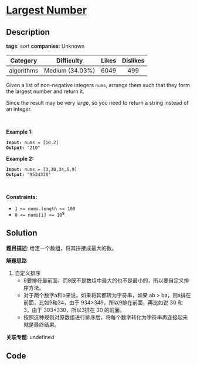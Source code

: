 # [Largest Number](https://leetcode.com/problems/largest-number/description/)

## Description

**tags**: sort
**companies**: Unknown

| Category | Difficulty | Likes | Dislikes |
| :------: | :--------: | :---: | :------: |
| algorithms | Medium (34.03%) | 6049 | 499 |

<p>Given a list of non-negative integers <code>nums</code>, arrange them such that they form the largest number and return it.</p>

<p>Since the result may be very large, so you need to return a string instead of an integer.</p>

<p>&nbsp;</p>
<p><strong class="example">Example 1:</strong></p>

<pre><code><strong>Input:</strong> nums = [10,2]
<strong>Output:</strong> &quot;210&quot;</code></pre>

<p><strong class="example">Example 2:</strong></p>

<pre><code><strong>Input:</strong> nums = [3,30,34,5,9]
<strong>Output:</strong> &quot;9534330&quot;</code></pre>

<p>&nbsp;</p>
<p><strong>Constraints:</strong></p>

<ul>
	<li><code>1 &lt;= nums.length &lt;= 100</code></li>
	<li><code>0 &lt;= nums[i] &lt;= 10<sup>9</sup></code></li>
</ul>



## Solution

**题目描述**: 给定一个数组，将其拼接成最大的数。

**解题思路**

1. 自定义排序
   - 9要排在最前面，而9既不是数组中最大的也不是最小的，所以要自定义排序方法。
   - 对于两个数字a和b来说，如果将其都转为字符串，如果 ab > ba，则a排在前面，比如9和34，由于 934>349，所以9排在前面，再比如说 30 和3，由于 303<330，所以3排在 30 的前面。
   - 按照这种规则对原数组进行排序后，将每个数字转化为字符串再连接起来就是最终结果。

**关联专题**: undefined

## Code